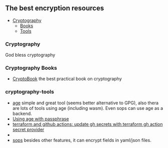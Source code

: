 ## The best encryption resources

- [Cryptography](#cryptography)
  - [Books](#cryptography-books)
  - [Tools](#cryptography-tools)


### Cryptography
God bless cryptography

### Cryptography Books
 - [CryptoBook](https://cryptobook.nakov.com/) the best practical book on cryptography

### cryptography-tools
  - [age](https://github.com/FiloSottile/age) simple and great tool (seems better alternative to GPG), 
    also thera are lots of tools using age (including wasm). Even sops can use age as a backend.
  - [Using age with passphrase](https://opensource.com/article/21/7/linux-age)
  - [terraform and github actions: update gh secrets with terraform gh action secret provider](https://registry.terraform.io/providers/integrations/github/latest/docs/resources/actions_secret)
  - 
  - [sops](https://github.com/getsops/sops) besides other features, it can encrypt fields in yaml/json files.